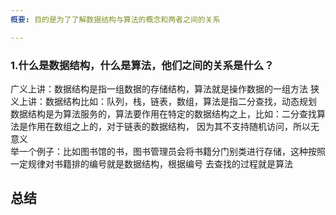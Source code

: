 ```yaml
---
概要: 目的是为了了解数据结构与算法的概念和两者之间的关系

---
```



### 1.什么是数据结构，什么是算法，他们之间的关系是什么？
广义上讲：数据结构是指一组数据的存储结构，算法就是操作数据的一组方法
狭义上讲：数据结构比如：队列，栈，链表，数组，算法是指二分查找，动态规划
数据结构是为算法服务的，算法要作用在特定的数据结构之上，比如：二分查找算法是作用在数组之上的，对于链表的数据结构，
因为其不支持随机访问，所以无意义   
举一个例子：比如图书馆的书，图书管理员会将书籍分门别类进行存储，这种按照一定规律对书籍排的编号就是数据结构，根据编号
去查找的过程就是算法


## 总结


